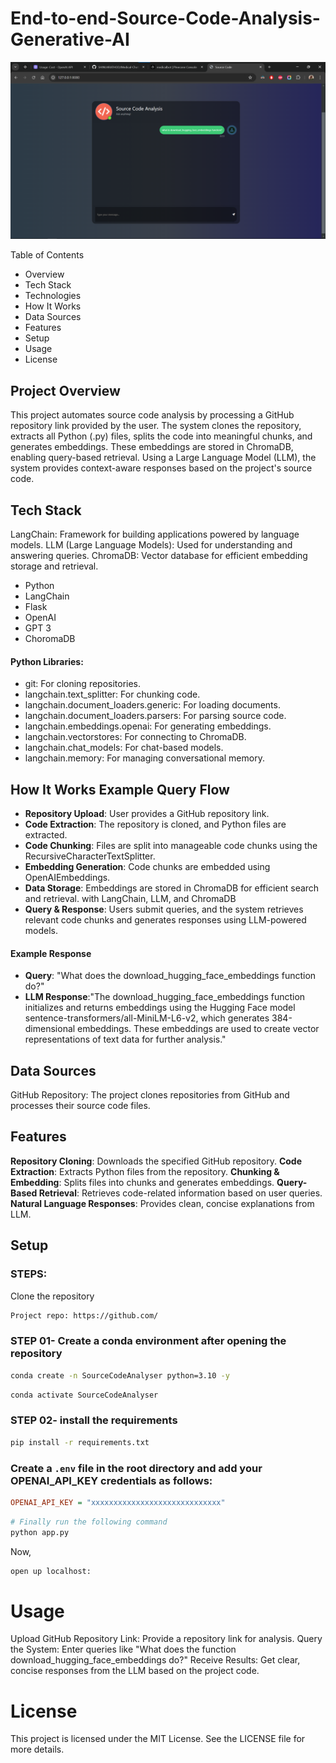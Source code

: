 # End-to-end-Source-Code-Analysis-Generative-AI
![Alt text](image.png)

Table of Contents
* Overview
* Tech Stack
* Technologies
* How It Works
* Data Sources
* Features
* Setup
* Usage
* License

## Project Overview
This project automates source code analysis by processing a GitHub repository link provided by the user. The system clones the repository, extracts all Python (.py) files, splits the code into meaningful chunks, and generates embeddings. These embeddings are stored in ChromaDB, enabling query-based retrieval. Using a Large Language Model (LLM), the system provides context-aware responses based on the project's source code.

## Tech Stack
LangChain: Framework for building applications powered by language models.
LLM (Large Language Models): Used for understanding and answering queries.
ChromaDB: Vector database for efficient embedding storage and retrieval.
- Python
- LangChain
- Flask
- OpenAI
- GPT 3
- ChoromaDB

#### Python Libraries:
 - git: For cloning repositories.
- langchain.text_splitter: For chunking code.
- langchain.document_loaders.generic: For loading documents.
- langchain.document_loaders.parsers: For parsing source code.
- langchain.embeddings.openai: For generating embeddings.
- langchain.vectorstores: For connecting to ChromaDB.
- langchain.chat_models: For chat-based models.
- langchain.memory: For managing conversational memory.

## How It Works Example Query Flow
- **Repository Upload**: User provides a GitHub repository link.
- **Code Extraction**: The repository is cloned, and Python files are extracted.
- **Code Chunking**: Files are split into manageable code chunks using the RecursiveCharacterTextSplitter.
- **Embedding Generation**: Code chunks are embedded using OpenAIEmbeddings.
- **Data Storage**: Embeddings are stored in ChromaDB for efficient search and retrieval. with LangChain, LLM, and ChromaDB
- **Query & Response**: Users submit queries, and the system retrieves relevant code chunks and generates responses using LLM-powered models.

#### Example Response
- **Query**: "What does the download_hugging_face_embeddings function do?"
- **LLM Response**:"The download_hugging_face_embeddings function initializes and returns embeddings using the Hugging Face model sentence-transformers/all-MiniLM-L6-v2, which generates 384-dimensional embeddings. These embeddings are used to create vector representations of text data for further analysis."


## Data Sources
GitHub Repository: The project clones repositories from GitHub and processes their source code files.

## Features
**Repository Cloning**: Downloads the specified GitHub repository.
**Code Extraction**: Extracts Python files from the repository.
**Chunking & Embedding**: Splits files into chunks and generates embeddings.
**Query-Based Retrieval**: Retrieves code-related information based on user queries.
**Natural Language Responses**: Provides clean, concise explanations from LLM.


## Setup
### STEPS:

Clone the repository

```bash
Project repo: https://github.com/
```
### STEP 01- Create a conda environment after opening the repository

```bash
conda create -n SourceCodeAnalyser python=3.10 -y
```

```bash
conda activate SourceCodeAnalyser
```


### STEP 02- install the requirements
```bash
pip install -r requirements.txt
```

### Create a `.env` file in the root directory and add your OPENAI_API_KEY credentials as follows:

```ini
OPENAI_API_KEY = "xxxxxxxxxxxxxxxxxxxxxxxxxxxxx"
```


```bash
# Finally run the following command
python app.py
```

Now,
```bash
open up localhost:
```


# Usage
Upload GitHub Repository Link: Provide a repository link for analysis.
Query the System: Enter queries like "What does the function download_hugging_face_embeddings do?"
Receive Results: Get clear, concise responses from the LLM based on the project code.

# License
This project is licensed under the MIT License. See the LICENSE file for more details.


